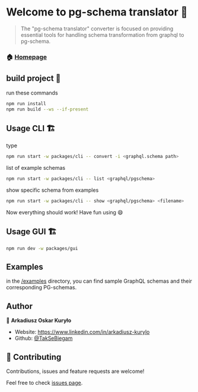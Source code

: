 # Welcome to pg-schema translator :book:

> The &#34;pg-schema translator&#34; converter is focused on providing essential tools for handling schema transformation from graphql to pg-schema.

### :house: [Homepage](https://github.com/TakSeBiegam/PG-Schema-translator)

## build project :seedling:

run these commands

```sh
npm run install
npm run build --ws --if-present
```

## Usage CLI 🏗️

<!-- prettier-ignore -->
type

```sh
npm run start -w packages/cli -- convert -i <graphql.schema path>
```

list of example schemas

```sh
npm run start -w packages/cli -- list <graphql/pgschema>
```

show specific schema from examples

```sh
npm run start -w packages/cli -- show <graphql/pgschema> <filename>
```

Now everything should work! Have fun using :smile:

## Usage GUI 🏗️

```sh
npm run dev -w packages/gui
```

## Examples

in the [/examples](https://github.com/TakSeBiegam/pg-schema-translator/tree/master/packages/cli/examples) directory, you can find sample GraphQL schemas and their corresponding PG-schemas.

## Author

👤 **Arkadiusz Oskar Kuryło**

- Website: https://www.linkedin.com/in/arkadiusz-kurylo
- Github: [@TakSeBiegam](https://github.com/TakSeBiegam)

## 🤝 Contributing

Contributions, issues and feature requests are welcome!

Feel free to check [issues page](https://github.com/TakSeBiegam/PG-Schema-translator/issues).
